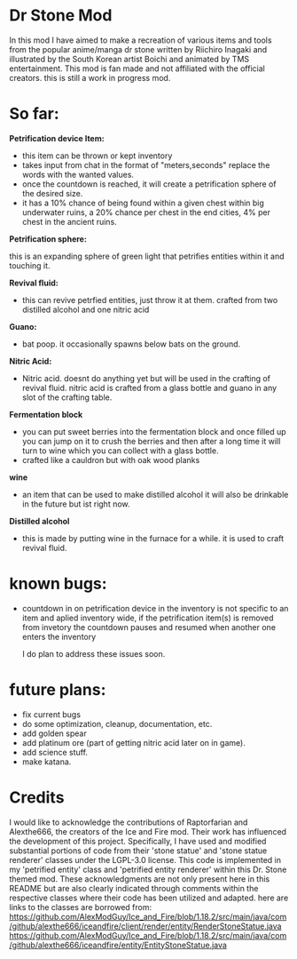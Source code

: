 # Dr Stone Mod
In this mod I have aimed to make a recreation of various items and tools from the popular anime/manga dr stone written by Riichiro Inagaki and illustrated by the South Korean artist Boichi and animated by TMS entertainment.
This mod is fan made and not affiliated with the official creators.
this is still a work in progress mod.

# So far:
**Petrification device Item:**

 - this item can be thrown or kept inventory
  - takes input from chat in the format of "meters,seconds" replace the words with the wanted values.
 -  once the countdown is reached, it will create a petrification sphere of the desired size.
 -  it has a 10% chance of being found within a given chest within big underwater ruins, a 20% chance per chest in the end cities, 4% per chest in the ancient ruins.

**Petrification sphere:**

  this is an expanding sphere of green light that petrifies entities within it and touching it.

**Revival fluid:**

  - this can revive petrfied entities, just throw it at them. crafted from two distilled alcohol and one nitric acid

**Guano:**

  - bat poop. it occasionally spawns below bats on the ground.

**Nitric Acid:**

  - Nitric acid. doesnt do anything yet but will be used in the crafting of revival fluid. nitric acid is crafted from a glass bottle and guano in any slot of the crafting table.

**Fermentation block**

  - you can put sweet berries into the fermentation block and once filled up you can jump on it to crush the berries and then after a long time it will turn to wine which you can collect with a glass bottle.
  - crafted like a cauldron but with oak wood planks

**wine**

  - an item that can be used to make distilled alcohol it will also be drinkable in the future but ist right now.

**Distilled alcohol**

- this is made by putting wine in the furnace for a while. it is used to craft revival fluid.

# known bugs:
- countdown in on petrification device in the inventory is not specific to an item and aplied inventory wide, if the petrification item(s) is removed from invetory the countdown pauses and resumed when another one enters the inventory

  I do plan to address these issues soon.

# future plans:
  - fix current bugs
  - do some optimization, cleanup, documentation, etc.
  - add golden spear
  - add platinum ore (part of getting nitric acid later on in game).
  - add science stuff.
  - make katana.

# Credits
I would like to acknowledge the contributions of Raptorfarian and Alexthe666, the creators of the Ice and Fire mod. Their work has influenced the development of this project. Specifically, 
I have used and modified substantial portions of code from their 'stone statue' and 'stone statue renderer' classes under the LGPL-3.0 license. This code is implemented in my 'petrified entity' class and 'petrified entity renderer' within this Dr. Stone themed mod.
These acknowledgments are not only present here in this README but are also clearly indicated through comments within the respective classes where their code has been utilized and adapted.
here are links to the classes are borrowed from:
https://github.com/AlexModGuy/Ice_and_Fire/blob/1.18.2/src/main/java/com/github/alexthe666/iceandfire/client/render/entity/RenderStoneStatue.java
https://github.com/AlexModGuy/Ice_and_Fire/blob/1.18.2/src/main/java/com/github/alexthe666/iceandfire/entity/EntityStoneStatue.java
